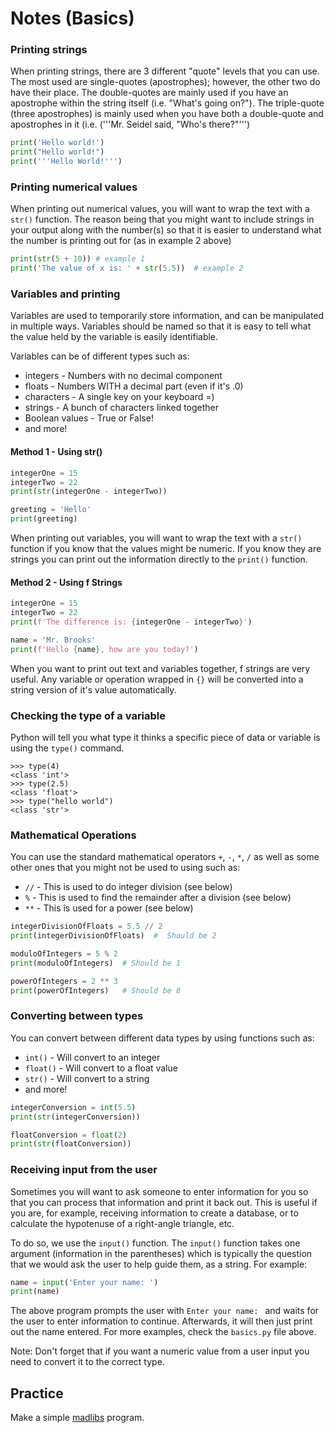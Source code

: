 # Notes (Basics)

### Printing strings

When printing strings, there are 3 different "quote" levels that you can use.  The most used are single-quotes (apostrophes); however, the other two do have their place.  The double-quotes are mainly used if you have an apostrophe within the string itself (i.e. "What's going on?").  The triple-quote (three apostrophes) is mainly used when you have both a double-quote and apostrophes in it (i.e. ('''Mr. Seidel said, "Who's there?"''')

```python
print('Hello world!')
print("Hello world!")
print('''Hello World!''')
```

### Printing numerical values

When printing out numerical values, you will want to wrap the text with a ```str()``` function.  The reason being that you might want to include strings in your  output along with the number(s) so that it is easier to understand what the number is printing out for (as in example 2 above)

```python
print(str(5 + 10)) # example 1
print('The value of x is: ' + str(5.5))  # example 2
```


### Variables and printing

Variables are used to temporarily store information, and can be manipulated in multiple ways.  Variables should be named so that it is easy to tell what the value held by the variable is easily identifiable.

Variables can be of different types such as:
* integers   - Numbers with no decimal component
* floats     - Numbers WITH a decimal part (even if it's .0)
* characters - A single key on your keyboard =)
* strings    - A bunch of characters linked together
* Boolean values - True or False!
* and more!

#### Method 1 - Using str()
```python
integerOne = 15
integerTwo = 22
print(str(integerOne - integerTwo))

greeting = 'Hello'
print(greeting)
```

When printing out variables, you will want to wrap the text with a ```str()``` function if you know that the values might be numeric.  If you know they are strings you can print out the information directly to the ```print()``` function.

#### Method 2 - Using f Strings
```python
integerOne = 15
integerTwo = 22
print(f'The difference is: {integerOne - integerTwo}')

name = 'Mr. Brooks'
print(f'Hello {name}, how are you today?')
```
When you want to print out text and variables together, f strings are very useful.  Any variable or operation wrapped in `{}` will be converted into a string version of it's value automatically.



### Checking the type of a variable

Python will tell you what type it thinks a specific piece of data or variable is using the `type()` command.

```
>>> type(4)
<class 'int'>
>>> type(2.5)
<class 'float'>
>>> type("hello world")
<class 'str'>
```

### Mathematical Operations

You can use the standard mathematical operators ```+```, ```-```, ```*```, ```/``` as well as some other ones that you might not be used to using such as:
* ```//``` - This is used to do integer division (see below)
* ```%``` - This is used to find the remainder after a division (see below)
* ```**``` - This is used for a power (see below)

```python
integerDivisionOfFloats = 5.5 // 2
print(integerDivisionOfFloats)	#  Should be 2

moduloOfIntegers = 5 % 2
print(moduloOfIntegers)  # Should be 1

powerOfIntegers = 2 ** 3
print(powerOfIntegers)   # Should be 8
```

### Converting between types

You can convert between different data types by using functions such as:
* ```int()``` - Will convert to an integer
* ```float()``` - Will convert to a float value
* ```str()``` - Will convert to a string
* and more!

```python
integerConversion = int(5.5)
print(str(integerConversion))

floatConversion = float(2)
print(str(floatConversion))
```

### Receiving input from the user

Sometimes you will want to ask someone to enter information for you so that you can process that information and print it back out.  This is useful if you are, for example, receiving information to create a database, or to calculate the hypotenuse of a right-angle triangle, etc.

To do so, we use the ```input()``` function.  The ```input()``` function takes one argument (information in the parentheses) which is typically the question that we would ask the user to help guide them, as a string.  For example:

```python
name = input('Enter your name: ')
print(name)
```

The above program prompts the user with ```Enter your name: ``` and waits for the user to enter information to continue.  Afterwards, it will then just print out the name entered.  For more examples, check the ```basics.py``` file above.

Note: Don't forget that if you want a numeric value from a user input you need to convert it to the correct type.

## Practice
Make a simple [madlibs](https://www.madlibs.com/) program.
